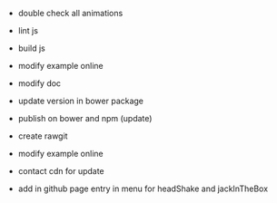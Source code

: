 - double check all animations
- lint js
- build js
- modify example online
- modify doc
- update version in bower package
- publish on bower and npm (update)
- create rawgit
- modify example online
- contact cdn for update

- add in github page entry in menu for headShake and jackInTheBox

